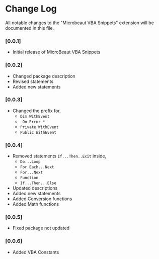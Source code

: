 # Change Log

All notable changes to the "Microbeaut VBA Snippets" extension will be documented in this file.

### [0.0.1]
- Initial release of MicroBeaut VBA Snippets

### [0.0.2]
- Changed package description
- Revised statements
- Added new statements

### [0.0.3]
- Changed the prefix for,
    - ```Dim WithEvent```
    - ``` On Error *```
    - ```Private WithEvent```
    - ```Public WithEvent```

### [0.0.4]
- Removed statements ``If...Then..Exit`` inside,
    - ``Do...Loop``
    - ``For Each...Next``
    - ``For...Next``
    - ``Function``
    - ``If...Then...Else``
- Updated descriptions
- Added new statements
- Added Conversion functions
- Added Math functions

### [0.0.5]
- Fixed package not updated

### [0.0.6]
- Added VBA Constants